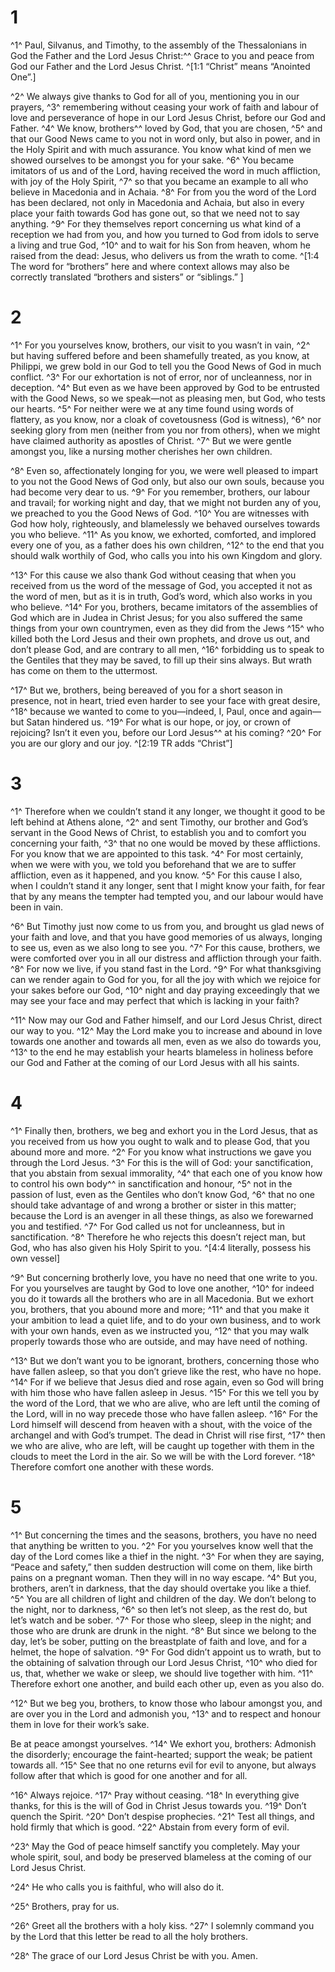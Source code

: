# 1 
^1^ Paul, Silvanus, and Timothy, to the assembly of the Thessalonians in God the Father and the Lord Jesus Christ:^^ Grace to you and peace from God our Father and the Lord Jesus Christ. 
^[1:1 “Christ” means “Anointed One”.]

^2^ We always give thanks to God for all of you, mentioning you in our prayers, ^3^ remembering without ceasing your work of faith and labour of love and perseverance of hope in our Lord Jesus Christ, before our God and Father. ^4^ We know, brothers^^ loved by God, that you are chosen, ^5^ and that our Good News came to you not in word only, but also in power, and in the Holy Spirit and with much assurance. You know what kind of men we showed ourselves to be amongst you for your sake. ^6^ You became imitators of us and of the Lord, having received the word in much affliction, with joy of the Holy Spirit, ^7^ so that you became an example to all who believe in Macedonia and in Achaia. ^8^ For from you the word of the Lord has been declared, not only in Macedonia and Achaia, but also in every place your faith towards God has gone out, so that we need not to say anything. ^9^ For they themselves report concerning us what kind of a reception we had from you, and how you turned to God from idols to serve a living and true God, ^10^ and to wait for his Son from heaven, whom he raised from the dead: Jesus, who delivers us from the wrath to come.
^[1:4 The word for “brothers” here and where context allows may also be correctly translated “brothers and sisters” or “siblings.” ] 

# 2 
^1^ For you yourselves know, brothers, our visit to you wasn’t in vain, ^2^ but having suffered before and been shamefully treated, as you know, at Philippi, we grew bold in our God to tell you the Good News of God in much conflict. ^3^ For our exhortation is not of error, nor of uncleanness, nor in deception. ^4^ But even as we have been approved by God to be entrusted with the Good News, so we speak—not as pleasing men, but God, who tests our hearts. ^5^ For neither were we at any time found using words of flattery, as you know, nor a cloak of covetousness (God is witness), ^6^ nor seeking glory from men (neither from you nor from others), when we might have claimed authority as apostles of Christ. ^7^ But we were gentle amongst you, like a nursing mother cherishes her own children. 

^8^ Even so, affectionately longing for you, we were well pleased to impart to you not the Good News of God only, but also our own souls, because you had become very dear to us. ^9^ For you remember, brothers, our labour and travail; for working night and day, that we might not burden any of you, we preached to you the Good News of God. ^10^ You are witnesses with God how holy, righteously, and blamelessly we behaved ourselves towards you who believe. ^11^ As you know, we exhorted, comforted, and implored every one of you, as a father does his own children, ^12^ to the end that you should walk worthily of God, who calls you into his own Kingdom and glory. 

^13^ For this cause we also thank God without ceasing that when you received from us the word of the message of God, you accepted it not as the word of men, but as it is in truth, God’s word, which also works in you who believe. ^14^ For you, brothers, became imitators of the assemblies of God which are in Judea in Christ Jesus; for you also suffered the same things from your own countrymen, even as they did from the Jews ^15^ who killed both the Lord Jesus and their own prophets, and drove us out, and don’t please God, and are contrary to all men, ^16^ forbidding us to speak to the Gentiles that they may be saved, to fill up their sins always. But wrath has come on them to the uttermost. 

^17^ But we, brothers, being bereaved of you for a short season in presence, not in heart, tried even harder to see your face with great desire, ^18^ because we wanted to come to you—indeed, I, Paul, once and again—but Satan hindered us. ^19^ For what is our hope, or joy, or crown of rejoicing? Isn’t it even you, before our Lord Jesus^^ at his coming? ^20^ For you are our glory and our joy.
^[2:19 TR adds “Christ”] 

# 3 
^1^ Therefore when we couldn’t stand it any longer, we thought it good to be left behind at Athens alone, ^2^ and sent Timothy, our brother and God’s servant in the Good News of Christ, to establish you and to comfort you concerning your faith, ^3^ that no one would be moved by these afflictions. For you know that we are appointed to this task. ^4^ For most certainly, when we were with you, we told you beforehand that we are to suffer affliction, even as it happened, and you know. ^5^ For this cause I also, when I couldn’t stand it any longer, sent that I might know your faith, for fear that by any means the tempter had tempted you, and our labour would have been in vain. 

^6^ But Timothy just now come to us from you, and brought us glad news of your faith and love, and that you have good memories of us always, longing to see us, even as we also long to see you. ^7^ For this cause, brothers, we were comforted over you in all our distress and affliction through your faith. ^8^ For now we live, if you stand fast in the Lord. ^9^ For what thanksgiving can we render again to God for you, for all the joy with which we rejoice for your sakes before our God, ^10^ night and day praying exceedingly that we may see your face and may perfect that which is lacking in your faith? 

^11^ Now may our God and Father himself, and our Lord Jesus Christ, direct our way to you. ^12^ May the Lord make you to increase and abound in love towards one another and towards all men, even as we also do towards you, ^13^ to the end he may establish your hearts blameless in holiness before our God and Father at the coming of our Lord Jesus with all his saints. 

# 4 
^1^ Finally then, brothers, we beg and exhort you in the Lord Jesus, that as you received from us how you ought to walk and to please God, that you abound more and more. ^2^ For you know what instructions we gave you through the Lord Jesus. ^3^ For this is the will of God: your sanctification, that you abstain from sexual immorality, ^4^ that each one of you know how to control his own body^^ in sanctification and honour, ^5^ not in the passion of lust, even as the Gentiles who don’t know God, ^6^ that no one should take advantage of and wrong a brother or sister in this matter; because the Lord is an avenger in all these things, as also we forewarned you and testified. ^7^ For God called us not for uncleanness, but in sanctification. ^8^ Therefore he who rejects this doesn’t reject man, but God, who has also given his Holy Spirit to you. 
^[4:4 literally, possess his own vessel]

^9^ But concerning brotherly love, you have no need that one write to you. For you yourselves are taught by God to love one another, ^10^ for indeed you do it towards all the brothers who are in all Macedonia. But we exhort you, brothers, that you abound more and more; ^11^ and that you make it your ambition to lead a quiet life, and to do your own business, and to work with your own hands, even as we instructed you, ^12^ that you may walk properly towards those who are outside, and may have need of nothing. 

^13^ But we don’t want you to be ignorant, brothers, concerning those who have fallen asleep, so that you don’t grieve like the rest, who have no hope. ^14^ For if we believe that Jesus died and rose again, even so God will bring with him those who have fallen asleep in Jesus. ^15^ For this we tell you by the word of the Lord, that we who are alive, who are left until the coming of the Lord, will in no way precede those who have fallen asleep. ^16^ For the Lord himself will descend from heaven with a shout, with the voice of the archangel and with God’s trumpet. The dead in Christ will rise first, ^17^ then we who are alive, who are left, will be caught up together with them in the clouds to meet the Lord in the air. So we will be with the Lord forever. ^18^ Therefore comfort one another with these words. 

# 5 
^1^ But concerning the times and the seasons, brothers, you have no need that anything be written to you. ^2^ For you yourselves know well that the day of the Lord comes like a thief in the night. ^3^ For when they are saying, “Peace and safety,” then sudden destruction will come on them, like birth pains on a pregnant woman. Then they will in no way escape. ^4^ But you, brothers, aren’t in darkness, that the day should overtake you like a thief. ^5^ You are all children of light and children of the day. We don’t belong to the night, nor to darkness, ^6^ so then let’s not sleep, as the rest do, but let’s watch and be sober. ^7^ For those who sleep, sleep in the night; and those who are drunk are drunk in the night. ^8^ But since we belong to the day, let’s be sober, putting on the breastplate of faith and love, and for a helmet, the hope of salvation. ^9^ For God didn’t appoint us to wrath, but to the obtaining of salvation through our Lord Jesus Christ, ^10^ who died for us, that, whether we wake or sleep, we should live together with him. ^11^ Therefore exhort one another, and build each other up, even as you also do. 

^12^ But we beg you, brothers, to know those who labour amongst you, and are over you in the Lord and admonish you, ^13^ and to respect and honour them in love for their work’s sake. 

Be at peace amongst yourselves. ^14^ We exhort you, brothers: Admonish the disorderly; encourage the faint-hearted; support the weak; be patient towards all. ^15^ See that no one returns evil for evil to anyone, but always follow after that which is good for one another and for all. 

^16^ Always rejoice. ^17^ Pray without ceasing. ^18^ In everything give thanks, for this is the will of God in Christ Jesus towards you. ^19^ Don’t quench the Spirit. ^20^ Don’t despise prophecies. ^21^ Test all things, and hold firmly that which is good. ^22^ Abstain from every form of evil. 

^23^ May the God of peace himself sanctify you completely. May your whole spirit, soul, and body be preserved blameless at the coming of our Lord Jesus Christ. 

^24^ He who calls you is faithful, who will also do it. 

^25^ Brothers, pray for us. 

^26^ Greet all the brothers with a holy kiss. ^27^ I solemnly command you by the Lord that this letter be read to all the holy brothers. 

^28^ The grace of our Lord Jesus Christ be with you. Amen. 